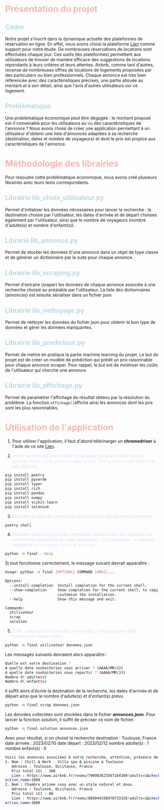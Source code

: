 # <span style="color:#f5b7b1 ">Présentation du projet</span>
## <span style="color:#b7d8e6">Cadre</span>
Notre projet s'inscrit dans la dynamique actuelle des plateformes de réservation en ligne. En effet, nous avons choisi la plateforme [Lien](airbnb.com) comme support pour notre étude. De nombreuses réservations de locations sont effectuées chaque jour. Ces outils (les plateformes) permettent aux utilisateurs de trouver de manière efficace des suggestions de locations répondants à leurs critères et leurs attentes. Airbnb, comme tant d'autres, recense de nombreuses offres de locations de logements proposées par des particuliers ou bien professionnels. Chaque annonce est très bien référencée avec des caractéristiques précises, une partie allouée au montant et à son détail, ainsi que l'avis d'autres utilisateurs sur ce logement.

## <span style="color:#b7d8e6">Problématique</span>
Une problématique économique peut être dégagée : le montant proposé est-il convenable pour les utilisateurs au vu des caractéristiques de l'annonce ? 
Nous avons choisi de créer une application permettant à un utilisateur d'obtenir une liste d'annonces adaptées à sa recherche (destination, dates et nombre de voyageurs) et dont le prix est propice aux caractéristiques de l'annonce. 

# <span style="color:#f5b7b1">Méthodologie des librairies</span>
Pour résoudre cette problématique économique, nous avons créé plusieurs librairies avec leurs tests correspondants.

## <span style="color:#b7d8e6">Librairie **lib_choix_utilisateur.py**</span>
Permet d'initialiser les données nécessaires pour lancer la recherche : la destination choisie par l'utilisateur, les dates d'arrivée et de départ choisies également par l'utilisateur, ainsi que le nombre de voyageurs (nombre d'adulte(s) et nombre d'enfant(s)). 

## <span style="color:#b7d8e6">Librarie **lib_annonce.py**</span>
Permet de stocker les données d'une annonce dans un objet de type classe et de générer un dictionnaire par la suite pour chaque annonce.

## <span style="color:#b7d8e6">Librairie **lib_scraping.py**</span>
Permet d'extraire (sraper) les données de chaque annonce associée à une recherche choisie au préalable par l'utilisateur. La liste des dictionnaires (annonces) est ensuite sérialiser dans un fichier json.

## <span style="color:#b7d8e6">Librairie **lib_nettoyage.py**</span>
Permet de nettoyer les données du fichier json pour obtenir le bon type de données et gérer les données manquantes.

## <span style="color:#b7d8e6">Librairie **lib_predicteur.py**</span>
Permet de mettre en pratique la partie machine learning du projet. Le but du projet est de créer un modèle de prédiction qui prédit un prix raisonnable pour chaque annonce scraper. Pour rappel, le but est de minimser les coûts de l'utilisateur qui cherche une annonce. 

## <span style="color:#b7d8e6">Librairie **lib_affichage.py**</span>
Permet de paramétrer l'affichage du résultat obtenu par la résolution du problème. La fonction `affichage()`affiche ainsi les annonces dont les prix sont les plus raisonnables.

# <span style="color:#f5b7b1">Utilisation de l'application</span>
1. Pour utiliser l'application, il faut d'abord télécharger un **chromedriver** à l'aide de ce site [Lien](https://chromedriver.chromium.org/downloads).

2. <span style="color:#e5d6f3">Ouvrir un terminal puis utiliser le package `pip` pour intaller `poetry`, `pyserde`, `typer`, `rich`, `pandas`, `numpy`, `scikit-learn`, `selenium` si cela n'est pas déjà fait :</span>
```bash
pip install poetry
pip install pyserde
pip install typer
pip install rich
pip install pandas
pip install numpy
pip install scikit-learn
pip install selenium
```

3. <span style="color:#e5d6f3">Exécuter la ligne de commande suivante pour activer l'environnement.</span>
```bash
poetry shell
```

4. <span style="color:#e5d6f3">Exécuter ensuite la ligne de commande suivante afin de visualiser les commandes possibles de notre application. En l'occurence, ici devront apparaître `utilisateur`, `scrap` et `solution`.</span>
```bash
python -m final --help
```
Si tout fonctionne correctement, le message suivant devrait apparaître :
```bash
Usage: python -m final [OPTIONS] COMMAND [ARGS]...

Options:
  --install-completion  Install completion for the current shell.
  --show-completion     Show completion for the current shell, to copy it or
                        customize the installation.
  --help                Show this message and exit.

Commands:
  utilisateur
  scrap
  solution
```

5. <span style="color:#e5d6f3">Enfin, exécuter les lignes de commande ci-dessous pour faire fonctionner l'application :</span>
```bash
python -m final utilisateur donnees.json
```
Les messages suivants devraient alors apparaître :
```bash
Quelle est votre destination ? 
A quelle date souhaiteriez vous arriver ? (AAAA/MM/JJ) 
A quelle date souhaiteriez vous repartir ? (AAAA/MM/JJ)
Nombre d\'adulte(s) 
Nombre d\'enfant(s) 
```
Il suffit alors d'écrire la destination de la recherche, les dates d'arrivée et de départ ainsi que le nombre d'adulte(s) et d'enfant(s) prévu.

```bash
python -m final scrap donnees.json
```
Les données collectées sont stockées dans le fichier **annonces.json**. Pour lancer la fonction *solution*, il suffit de préciser ce nom de fichier.
```bash
python -m final solution annonces.json
```
Avec pour résultat, si on choisit la recherche 
  destination : Toulouse, France
  date arrivée : 2023/02/10
  date départ : 2023/02/12
  nombre adulte(s) : 1
  nombre enfant(s) : 0
```bash
Voici les annonces associées à votre recherche, attention, présence de sur-apprentissage :
1. Nom : Chill & Work - Villa spa & piscine à Toulouse
   Adresse : Toulouse, Occitanie, France
   Prix total (€) : 308
   Lien : https://www.airbnb.fr/rooms/790983623567164389?adults=1&check_in=2023-02-10&check_out=2023-02-12&previous_page_s
ection_name=1000 
2. Nom : Chambre privée cosy avec un style naturel et doux.
   Adresse : Toulouse, Occitanie, France
   Prix total (€) : 88
   Lien : https://www.airbnb.fr/rooms/805044156078733328?adults=1&check_in=2023-02-10&check_out=2023-02-12&previous_page_s
ection_name=1000 
```
